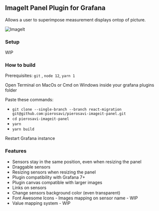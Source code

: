## ImageIt Panel Plugin for Grafana

Allows a user to superimpose measurement displays ontop of picture.

![ImageIt](https://raw.githubusercontent.com/pierosavi/pierosavi-imageit-panel/master/src/img/imageit_example.png?raw=true) 

### Setup

WIP

### How to build

Prerequisites: `git` , `node 12`, `yarn 1`

Open Terminal on MacOs or Cmd on Windows inside your grafana plugins folder

Paste these commands:
* `git clone --single-branch --branch react-migration git@github.com:pierosavi/pierosavi-imageit-panel.git`
* `cd pierosavi-imageit-panel`
* `yarn`
* `yarn build`

Restart Grafana instance

### Features

* Sensors stay in the same position, even when resizing the panel
* Draggable sensors
* Resizing sensors when resizing the panel
* Plugin compatibility with Grafana 7+
* Plugin canvas compatible with larger images
* Links on sensors
* Change sensors background color (even transparent)
* Font Awesome Icons - Images mapping on sensor name - WIP
* Value mapping system - WIP
